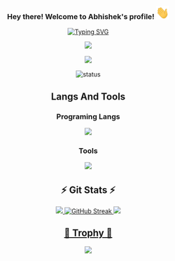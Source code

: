 <!--
**abhishek-iitmadras/abhishek-iitmadras** is a ✨ _special_ ✨ repository because its `README.md` (this file) appears on your GitHub profile.

Here are some ideas to get you started:

- 🔭 I’m currently working on ...
- 🌱 I’m currently learning ...
- 👯 I’m looking to collaborate on ...
- 🤔 I’m looking for help with ...
- 💬 Ask me about ...
- 📫 How to reach me: ...
- 😄 Pronouns: ...
- ⚡ Fun fact: ...
-->


<div id="top"></div>

<h3 align="center">
  Hey there! Welcome to Abhishek's profile!
  <img src="https://raw.githubusercontent.com/abhishek-iitmadras/abhishek-iitmadras/main/icon/wave.gif" width="30" height="30">
</h3>


<div align="center">

<!--- https://readme-typing-svg.herokuapp.com --->
[![Typing SVG](https://readme-typing-svg.herokuapp.com?font=Work+Sans&size=24&duration=2500&color=007bff&center=true&vCenter=true&width=500&lines=Software+Engineer;HPC+Research+Scientist;Framework+Optimization+Engineer)](https://git.io/typing-svg)
 
![](https://komarev.com/ghpvc/?username=abhishek-iitmadras&color=007bff&label=Profile+Views&style=for-the-badge)
 
<!--
</div>
<img style='width:100%' src='https://capsule-render.vercel.app/api?type=waving&height=90&color=F35A61&section=header&reversal=false'>
<a href="https://git.io/typing-svg"><img src="https://readme-typing-svg.demolab.com?font=Fira+Code&size=41&pause=1000&color=F35A61&center=true&multiline=true&random=false&width=1000&lines=Welcome+to+my+Github" alt="Typing SVG" /></a>
**I'm Abhishek Kumar** - I'm a framework engineer. I'm interested in development, optimisation, and building thriving online communities. I work on random projects in my free time, a lot involving LLM and generative AI project.
-->

<div style='display:flex !important; flex-direction:row !important; align-items:center !important; justify-content:center !important;'>
  <a href="https://linkedin.com/in/abhishekkumar1105" target="_blank"><img loading="lazy" src="https://img.shields.io/badge/-LinkedIn-%230077B5?style=for-the-      badge&logo=linkedin&logoColor=white" target="_blank"></a>   
</div>

![status](https://nocache.advaith.workers.dev?url=https://img.shields.io/endpoint?url=https://dev.discordprofiles.me/api/badge/status/276544649148235776?simple=true)

<!--
![playing](https://nocache.advaith.workers.dev?url=https://img.shields.io/endpoint?url=https://dev.discordprofiles.me/api/badge/playing/276544649148235776)
![vscode](https://nocache.advaith.workers.dev?url=https://img.shields.io/endpoint?url=https://dev.discordprofiles.me/api/badge/vscode/276544649148235776)
[![spotify](https://nocache.advaith.workers.dev?url=https://img.shields.io/endpoint?url=https://dev.discordprofiles.me/api/badge/spotify/276544649148235776)](https://dev.discordprofiles.me/openspotify/276544649148235776)
-->

<div align=center>
  <h2>Langs And Tools</h2>
  <h3>Programing Langs</h3>
    <img src="https://skillicons.dev/icons?i=c,cpp,python">
  <h3>Tools</h3>
    <img src="https://skillicons.dev/icons?i=github,git,vscode,aws">
</div>

<!--
<details>
  <summary>Github Stats ⚡</summary>
  
  <a href="#">![Github stats](https://github-readme-stats.vercel.app/api?username=abhishek-iitmadras&theme=blueberry&count_private=true&hide_border=true&line_height=20)</a>
  <a href="#">![Top Langs](https://github-readme-stats.vercel.app/api/top-langs/?username=abhishek-iitmadras&layout=compact&theme=blueberry&count_private=true&hide_border=true)</a>
</details>
-->

## ⚡ Git Stats ⚡
<div>
  <a href="https://github.com/abhishek-iitmadras">
  <img src="https://github-profile-summary-cards.vercel.app/api/cards/profile-details?username=abhishek-iitmadras&theme=algolia">
  <img height="140em" src="https://streak-stats.demolab.com?user=abhishek-iitmadras&theme=algolia" alt="GitHub Streak" />  
  <img loading="lazy" height="140em" src="https://github-profile-summary-cards.vercel.app/api/cards/stats?username=abhishek-iitmadras&theme=algolia"/>
</div>
    
## 👑 Trophy 👑  
<div>    
<a href=""><img src = "https://github-profile-trophy.vercel.app/?username=abhishek-iitmadras&theme=algolia&column=-1&rank=-?"></a>
</div>

